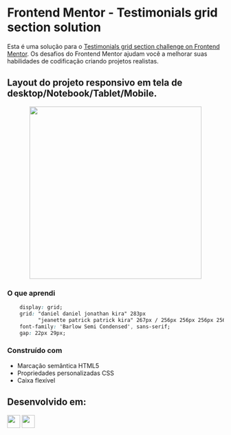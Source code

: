 # Frontend Mentor - Testimonials grid section solution

Esta é uma solução para o [Testimonials grid section challenge on Frontend Mentor](https://www.frontendmentor.io/challenges/testimonials-grid-section-Nnw6J7Un7). 
Os desafios do Frontend Mentor ajudam você a melhorar suas habilidades de codificação criando projetos realistas.

## Layout do projeto responsivo em tela de desktop/Notebook/Tablet/Mobile.

<div align="center">
  <img src="https://github.com/HumbertoFox/repository/assets/126817628/670f89fd-3b90-4f63-9eb2-798ad07bcd4d" width="400px"/>
</div>

### O que aprendi

```css
    display: grid;
    grid: "daniel daniel jonathan kira" 283px
          "jeanette patrick patrick kira" 267px / 256px 256px 256px 256px;
    font-family: 'Barlow Semi Condensed', sans-serif;
    gap: 22px 29px;
```

### Construído com

- Marcação semântica HTML5
- Propriedades personalizadas CSS
- Caixa flexível
## Desenvolvido em:

<div>
  <img src="https://cdn.jsdelivr.net/gh/devicons/devicon/icons/html5/html5-original.svg" width="30px"/>
  <img src="https://cdn.jsdelivr.net/gh/devicons/devicon/icons/css3/css3-original.svg" width="30px"/>
</div>
